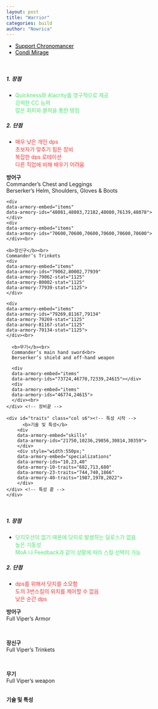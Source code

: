 ```yaml
---
layout: post
title: "Warrior"
categories: build
author: "Nowrica"
---
```


<script async src="https://unpkg.com/armory-embeds@^0.x.x/armory-embeds.js"></script>

<style media="screen">
  .tabs .indicator {
    background-color: #000000;
  }
  .tabs .tab a:hover{
    color: #c1c1c1;
  }
  .tabs .tab a, .tabs .tab a.active {
    color: #000000;
  }

</style>

<div class="row">

  <div class="col s12">
    <ul class="tabs">
      <li class="tab col s6"><a class="active" href="#Chronomancer">Support Chronomancer</a></li>
      <li class="tab col s6"><a href="#Mirage">Condi Mirage</a></li>
    </ul>
  </div>


  <div id="Chronomancer">
  <br>
    <div class="col s6">
    <h5>1.&nbsp;장점</h5>
    <ul >
    <li>
    <span style="color: #49e76c;" > Quickness와 Alacrity를 영구적으로 제공<br> 강력한 CC 능력 <br> 많은 회피와 블럭을 통한 탱킹</span>
    </li>
    </ul>
    </div>
    <div class="col s6">
    <h5 id="sec-5">2.&nbsp;단점</h5>
    <ul>
    <li>
    <span style="color: #ff3232;">매우 낮은 개인 dps<br> 초보자가 맞추기 힘든 장비<br>복잡한 dps 로테이션<br> 다른 직업에 비해 배우기 어려움</span>
    </li>
    </ul>
    </div>



  <div id = "Aromor" class="col s6">
  <b>방어구</b><br>
  Commander’s Chest and Leggings<br>
  Berserker’s Helm, Shoulders, Gloves &amp; Boots

    <div
    data-armory-embed="items"
    data-armory-ids="48081,48083,72182,48080,76139,48078">
    </div>
    <div
    data-armory-embed="items"
    data-armory-ids="70600,70600,70600,70600,70600,70600">
    </div><br>

    <b>장신구</b><br>
    Commander’s Trinkets
    <div
    data-armory-embed="items"
    data-armory-ids="79062,80002,77939"
    data-armory-79062-stat="1125"
    data-armory-80002-stat="1125"
    data-armory-77939-stat="1125">
    </div>

    <div
    data-armory-embed="items"
    data-armory-ids="79269,81167,79134"
    data-armory-79269-stat="1125"
    data-armory-81167-stat="1125"
    data-armory-79134-stat="1125">
    </div><br>

      <b>무기</b><br>
      Commander’s main hand sword<br>
      Berserker’s shield and off-hand weapon

      <div
      data-armory-embed="items"
      data-armory-ids="73724,46770,72339,24615"></div>
      <div
      data-armory-embed="items"
      data-armory-ids="46774,24615">
      </div><br>
    </div> <!-- 장비끝 -->

    <div id="traits" class="col s6"><!-- 특성 시작 -->
          <b>기술 및 특성</b>
        <div
        data-armory-embed="skills"
        data-armory-ids="21750,10236,29856,30814,30359">
        </div>
        <div style="width:550px;"
        data-armory-embed="specializations"
        data-armory-ids="10,23,40"
        data-armory-10-traits="682,713,680"
        data-armory-23-traits="744,740,1866"
        data-armory-40-traits="1987,1978,2022">
        </div>
    </div> <!-- 특성 끝 -->
    </div>

<!-- 미라지 -->
  <div id="Mirage">
  <br>
  <div class="col s6">
  <h5>1.&nbsp;장점</h5>
  <ul >
  <li>
  <span style="color: #49e76c;" >
  닷지모션이 없기 때문에 닷지로 발생하는 딜로스가 없음<br>
  높은 기동성<br>
  MoA 나 Feedback과 같이 상황에 따라 스킬 선택이 가능
  </span>
  </li>
  </ul>
  </div>
  <div class="col s6">
  <h5 id="sec-5">2.&nbsp;단점</h5>
  <ul>
  <li>
  <span style="color: #ff3232;">
  dps를 위해서 닷지를 소모함<br>
  도끼 3번스킬의 위치를 제어할 수 없음<br>
  낮은 순간 dps<br>
  </span>
  </li>
  </ul>
  </div>

  <div id="MirageArmor" class="col s6">

  <b>방어구</b>
  <br>
  Full Viper’s Armor

  <div
  data-armory-embed="items"
  data-armory-ids="75770,73225,71436,73852,75378,74264">
  </div>
  <div
  data-armory-embed="items"
  data-armory-ids="83502,83502,83502,83502,83502,83502">
  </div>
  <br>

  <b>장신구</b><br>
  Full Viper’s Trinkets
  <div
  data-armory-embed="items"
  data-armory-ids="79837,79745,79444"
  data-armory-79837-stat="1130"
  data-armory-79745-stat="1130"
  data-armory-79444-stat="1130">
  </div>

  <div
  data-armory-embed="items"
  data-armory-ids="79269,79780,79155"
  data-armory-79269-stat="1130"
  data-armory-79780-stat="1130"
  data-armory-79155-stat="1130">
  </div><br>

  <b>무기</b>
  <br>
  Full Viper’s weapon

  <div
  data-armory-embed="items"
  data-armory-ids="77122,72239,44950,24607"></div>
  <div
  data-armory-embed="items"
  data-armory-ids="76271,24607"></div>
   <br>

   </div>

   <div id="traits" class="col s6"><!-- 특성 시작 -->
         <b>기술 및 특성</b>
       <div
       data-armory-embed="skills"
       data-armory-ids="40200,10234,10232,41065,45449">
       </div>
       <div style="width:550px;"
       data-armory-embed="specializations"
       data-armory-ids="1,45,59"
       data-armory-1-traits="700,1889,692"
       data-armory-59-traits="2141,2098,2070"
       data-armory-45-traits="670,668,674">
       </div>
   </div> <!-- 특성 끝 -->

  </div>
